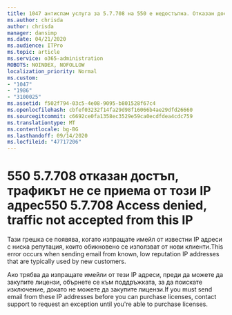 ```yaml
---
title: 1047 антиспам услуга за 5.7.708 на 550 е недостъпна. Отказан достъп, трафикът не се приема от този IP адрес
ms.author: chrisda
author: chrisda
manager: dansimp
ms.date: 04/21/2020
ms.audience: ITPro
ms.topic: article
ms.service: o365-administration
ROBOTS: NOINDEX, NOFOLLOW
localization_priority: Normal
ms.custom:
- "1047"
- "1986"
- "3100025"
ms.assetid: f502f794-03c5-4e08-9095-b801528f67c4
ms.openlocfilehash: cbfef03232f14fa29d98f16066b4ae29dfd26660
ms.sourcegitcommit: c6692ce0fa1358ec3529e59ca0ecdfdea4cdc759
ms.translationtype: MT
ms.contentlocale: bg-BG
ms.lasthandoff: 09/14/2020
ms.locfileid: "47717206"
---
```

# <a name="550-57708-access-denied-traffic-not-accepted-from-this-ip"></a><span data-ttu-id="1f898-103">550 5.7.708 отказан достъп, трафикът не се приема от този IP адрес</span><span class="sxs-lookup"><span data-stu-id="1f898-103">550 5.7.708 Access denied, traffic not accepted from this IP</span></span>

<span data-ttu-id="1f898-104">Тази грешка се появява, когато изпращате имейл от известни IP адреси с ниска репутация, които обикновено се използват от нови клиенти.</span><span class="sxs-lookup"><span data-stu-id="1f898-104">This error occurs when sending email from known, low reputation IP addresses that are typically used by new customers.</span></span>

<span data-ttu-id="1f898-105">Ако трябва да изпращате имейли от тези IP адреси, преди да можете да закупите лицензи, обърнете се към поддръжката, за да поискате изключение, докато не можете да закупите лицензи.</span><span class="sxs-lookup"><span data-stu-id="1f898-105">If you must send email from these IP addresses before you can purchase licenses, contact support to request an exception until you're able to purchase licenses.</span></span>
